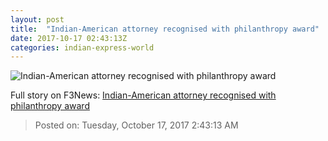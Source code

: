```yaml
---
layout: post
title:  "Indian-American attorney recognised with philanthropy award"
date: 2017-10-17 02:43:13Z
categories: indian-express-world
---
```


![Indian-American attorney recognised with philanthropy award](http://images.indianexpress.com/2017/09/gavel-759.jpg?w=759)




Full story on F3News: [Indian-American attorney recognised with philanthropy award](http://www.f3nws.com/n/kZvmPG)

> Posted on: Tuesday, October 17, 2017 2:43:13 AM
